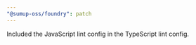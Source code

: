 ```yaml
---
"@sumup-oss/foundry": patch
---
```


Included the JavaScript lint config in the TypeScript lint config.

